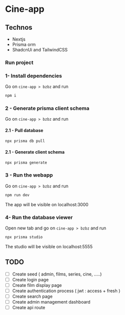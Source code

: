 # Cine-app

## Technos

- Nextjs
- Prisma orm
- ShadcnUi and TailwindCSS

### Run project

### 1- Install dependencies

Go on `cine-app > bzbz` and run 

```bash
npm i
```

### 2 - Generate prisma client schema

Go on `cine-app > bzbz` and run 

#### 2.1 - Pull database

```bash
npx prisma db pull
```

#### 2.1 - Generate client schema

```bash
npx prisma generate
```

### 3 - Run the webapp

Go on `cine-app > bzbz` and run 

```bash
npm run dev
```

The app will be visible on localhost:3000


### 4- Run the database viewer


Open new tab and go on `cine-app > bzbz` and run 

```bash
npx prisma studio
```

The studio will be visible on localhost:5555



## TODO

- [ ] Create seed ( admin, films, series, cine, .....)
- [ ] Create login page
- [ ] Create film display page
- [ ] Create authentication process ( jwt : access + fresh )
- [ ] Create search page
- [ ] Create admin management dashboard
- [ ] Create api route